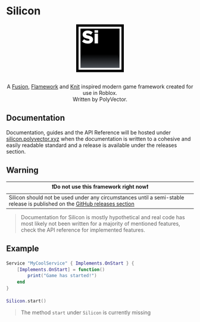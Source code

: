 # Silicon
<div align="center">
    <img align="center" src="https://github.com/PolyVectors/Silicon/blob/main/.moonwave/static/logo.png?raw=true" width="128" style="padding-bottom: 16px" />

A [Fusion](https://github.com/dphfox/Fusion), [Flamework](https://github.com/rbxts-flamework/core) and [Knit](https://github.com/Sleitnick/Knit) inspired modern game framework created for use in Roblox.\
Written by PolyVector.
</div>

## Documentation
Documentation, guides and the API Reference will be hosted under [silicon.polyvector.xyz](https://silicon.polyvector.xyz) when the documentation is written to a cohesive and easily readable standard and a release is available under the releases section.

## Warning
|❗Do not use this framework right now❗|
|-------------------------------------------------------------------------------------------------------------|
| Silicon should not be used under any circumstances until a semi-stable release is published on the [GitHub releases section](https://github.com/PolyVectors/Silicon) |
> Documentation for Silicon is mostly hypothetical and real code has most likely not been written for a majority of mentioned features, check the API reference for implemented features.

## Example
```lua
Service "MyCoolService" { Implements.OnStart } {
    [Implements.OnStart] = function()
        print("Game has started!")
    end
}

Silicon.start()
```
> The method `start` under `Silicon` is currently missing